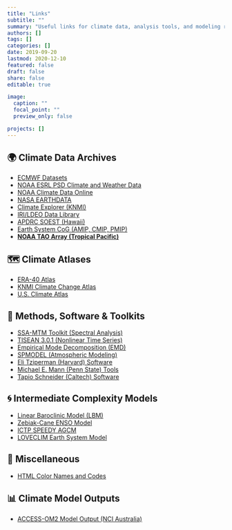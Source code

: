 ```yaml
---
title: "Links"
subtitle: ""
summary: "Useful links for climate data, analysis tools, and modeling resources."
authors: []
tags: []
categories: []
date: 2019-09-20
lastmod: 2020-12-10
featured: false
draft: false
share: false
editable: true

image:
  caption: ""
  focal_point: ""
  preview_only: false

projects: []
---
```


<!-- Table of contents (optional) -->
<!-- {{% toc %}} -->

## 🌍 Climate Data Archives

- [ECMWF Datasets](http://apps.ecmwf.int/datasets/)
- [NOAA ESRL PSD Climate and Weather Data](https://www.esrl.noaa.gov/psd/data/)
- [NOAA Climate Data Online](https://www.ncdc.noaa.gov/cdo-web/)
- [NASA EARTHDATA](https://earthdata.nasa.gov/)
- [Climate Explorer (KNMI)](http://climexp.knmi.nl/start.cgi?id=someone@somewhere)
- [IRI/LDEO Data Library](http://iri.columbia.edu/resources/data-library/)
- [APDRC SOEST (Hawaii)](http://apdrc.soest.hawaii.edu/)
- [Earth System CoG (AMIP, CMIP, PMIP)](https://www.earthsystemcog.org/projects/cog/)
- **[NOAA TAO Array (Tropical Pacific)](https://www.pmel.noaa.gov/tao/drupal/disdel/)**

## 🗺️ Climate Atlases

- [ERA-40 Atlas](https://sites.ecmwf.int/era/40-atlas/docs/)
- [KNMI Climate Change Atlas](https://climexp.knmi.nl/plot_atlas_form.py)
- [U.S. Climate Atlas](https://www.ncdc.noaa.gov/climateatlas/)

## 🧪 Methods, Software & Toolkits

- [SSA-MTM Toolkit (Spectral Analysis)](http://research.atmos.ucla.edu/tcd/ssa/)
- [TISEAN 3.0.1 (Nonlinear Time Series)](http://www.mpipks-dresden.mpg.de/~tisean/Tisean_3.0.1/index.html)
- [Empirical Mode Decomposition (EMD)](http://rcada.ncu.edu.tw/research1.htm)
- [SPMODEL (Atmospheric Modeling)](https://www.gfd-dennou.org/arch/spmodel/)
- [Eli Tziperman (Harvard) Software](http://web-static-aws.seas.harvard.edu/climate/eli/Level2/etc.html)
- [Michael E. Mann (Penn State) Tools](http://www.meteo.psu.edu/holocene/public_html/Mann/tools/tools.php)
- [Tapio Schneider (Caltech) Software](http://climate-dynamics.org/software/#about)

## 🌀 Intermediate Complexity Models

- [Linear Baroclinic Model (LBM)](http://ccsr.aori.u-tokyo.ac.jp/~hiro/sub/lbm.html)
- [Zebiak-Cane ENSO Model](http://www.cpc.ncep.noaa.gov/products/predictions/experimental/bulletin/Jul96/art03.html)
- [ICTP SPEEDY AGCM](http://users.ictp.it/~kucharsk/speedy-net.html)
- [LOVECLIM Earth System Model](http://www.elic.ucl.ac.be/modx/index.php?id=81)

## 🧰 Miscellaneous

- [HTML Color Names and Codes](https://htmlcolorcodes.com/color-names/)

## 📊 Climate Model Outputs

- [ACCESS-OM2 Model Output (NCI Australia)](https://dapds00.nci.org.au/thredds/catalogs/cj50/access-om2/cf-compliant/cf-compliant.html)

<!-- Additional atlases (commented out for now) -->
<!-- 
- [NASA MERRA Atlas](https://gmao.gsfc.nasa.gov/ref/merra/atlas/)
- [JRA-55 Atlas](http://ds.data.jma.go.jp/gmd/jra/atlas/en/)
- [JRA-25 Atlas](http://ds.data.jma.go.jp/gmd/jra/jra25_atlas/eng/atlas-tope.htm)
- [NCEP CFSR Atlas](http://cfs.ncep.noaa.gov/cfsr/atlas/)
-->
